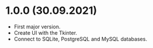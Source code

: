 # 1.0.0 (30.09.2021)

- First major version.
- Create UI with the Tkinter.
- Connect to SQLite, PostgreSQL and MySQL databases.
